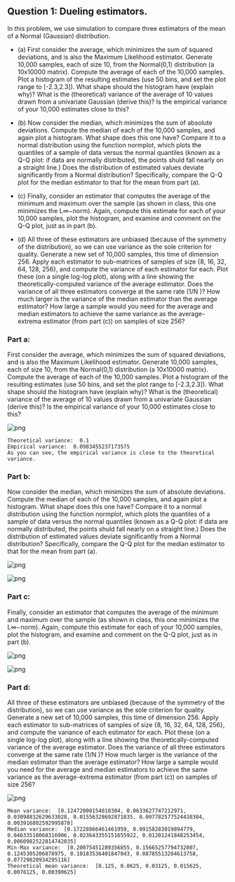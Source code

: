 ## Question 1: Dueling estimators.

In this problem, we use simulation to compare three estimators of the mean of a Normal (Gaussian) distribution.

  - (a) First consider the average, which minimizes the sum of squared deviations, and is also the Maximum Likelihood estimator. Generate 10,000 samples, each of size 10, from the Normal(0,1) distribution (a 10x10000 matrix). Compute the average of each of the 10,000 samples. Plot a histogram of the resulting estimates (use 50 bins, and set the plot range to [-2.3,2.3]). What shape should the histogram have (explain why)? What is the (theoretical) variance of the average of 10 values drawn from a univariate Gaussian (derive this)? Is the empirical variance of your 10,000 estimates close to this?

  - (b) Now consider the median, which minimizes the sum of absolute deviations. Compute the median of each of the 10,000 samples, and again plot a histogram. What shape does this one have? Compare it to a normal distribution using the function normplot, which plots the quantiles of a sample of data versus the normal quantiles (known as a Q-Q plot: if data are normally distributed, the points shuld fall nearly on a straight line.) Does the distribution of estimated values deviate significantly from a Normal distribution? Specifically, compare the Q-Q plot for the median estimator to that for the mean from part (a).

  - (c) Finally, consider an estimator that computes the average of the minimum and maximum over the sample (as shown in class, this one minimizes the L∞−norm). Again, compute this estimate for each of your 10,000 samples, plot the histogram, and examine and comment on the Q-Q plot, just as in part (b).

  - (d) All three of these estimators are unbiased (because of the symmetry of the distribution), so we can use variance as the sole criterion for quality. Generate a new set of 10,000 samples, this time of dimension 256. Apply each estimator to sub-matrices of samples of size {8, 16, 32, 64, 128, 256}, and compute the variance of each estimator for each. Plot these (on a single log-log plot), along with a line showing the theoretically-computed variance of the average estimator. Does the variance of all three estimators converge at the same rate (1/N )? How much larger is the variance of the median estimator than the average estimator? How large a sample would you need for the average and median estimators to achieve the same variance as the average-extrema estimator (from part (c)) on samples of size 256?

### Part a:

First consider the average, which minimizes the sum of squared deviations, and is also the Maximum Likelihood estimator. Generate 10,000 samples, each of size 10, from the Normal(0,1) distribution (a 10x10000 matrix). Compute the average of each of the 10,000 samples. Plot a histogram of the resulting estimates (use 50 bins, and set the plot range to [-2.3,2.3]). What shape should the histogram have (explain why)? What is the (theoretical) variance of the average of 10 values drawn from a univariate Gaussian (derive this)? Is the empirical variance of your 10,000 estimates close to this?


    
![png](Question%201%20Dueling%20estimators_files/Question%201%20Dueling%20estimators_3_0.png)
    


    Theoretical variance:  0.1
    Empirical variance:  0.0983455237173575
    As you can see, the empirical variance is close to the theoretical variance.
    

### Part b:

Now consider the median, which minimizes the sum of absolute deviations. Compute the median of each of the 10,000 samples, and again plot a histogram. What shape does this one have? Compare it to a normal distribution using the function normplot, which plots the quantiles of a sample of data versus the normal quantiles (known as a Q-Q plot: if data are normally distributed, the points shuld fall nearly on a straight line.) Does the distribution of estimated values deviate significantly from a Normal distribution? Specifically, compare the Q-Q plot for the median estimator to that for the mean from part (a).


    
![png](Question%201%20Dueling%20estimators_files/Question%201%20Dueling%20estimators_5_0.png)
    



    
![png](Question%201%20Dueling%20estimators_files/Question%201%20Dueling%20estimators_5_1.png)
    


### Part c:

Finally, consider an estimator that computes the average of the minimum and maximum over the sample (as shown in class, this one minimizes the L∞−norm). Again, compute this estimate for each of your 10,000 samples, plot the histogram, and examine and comment on the Q-Q plot, just as in part (b).


    
![png](Question%201%20Dueling%20estimators_files/Question%201%20Dueling%20estimators_7_0.png)
    



    
![png](Question%201%20Dueling%20estimators_files/Question%201%20Dueling%20estimators_7_1.png)
    


### Part d:

All three of these estimators are unbiased (because of the symmetry of the distribution), so we can use variance as the sole criterion for quality. Generate a new set of 10,000 samples, this time of dimension 256. Apply each estimator to sub-matrices of samples of size {8, 16, 32, 64, 128, 256}, and compute the variance of each estimator for each. Plot these (on a single log-log plot), along with a line showing the theoretically-computed variance of the average estimator. Does the variance of all three estimators converge at the same rate (1/N )? How much larger is the variance of the median estimator than the average estimator? How large a sample would you need for the average and median estimators to achieve the same variance as the average-extrema estimator (from part (c)) on samples of size 256?


    
![png](Question%201%20Dueling%20estimators_files/Question%201%20Dueling%20estimators_9_0.png)
    


    Mean variance:  [0.12472000154010304, 0.0633627747212971, 0.03098832629633028, 0.01556328692871835, 0.007782577524438304, 0.003916802592995878]
    Median variance:  [0.17228866461461959, 0.09158283019894779, 0.04633518068316906, 0.023643355151655922, 0.01201241848253454, 0.0060982522814742035]
    Min-Max variance:  [0.20075451289356855, 0.15665257794732007, 0.1245305206878975, 0.10183536401847043, 0.08785513284613758, 0.07729820934295116]
    Theoretical mean variance:  [0.125, 0.0625, 0.03125, 0.015625, 0.0078125, 0.00390625]
    

